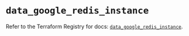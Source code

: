 # `data_google_redis_instance`

Refer to the Terraform Registry for docs: [`data_google_redis_instance`](https://registry.terraform.io/providers/hashicorp/google/5.37.0/docs/data-sources/redis_instance).
